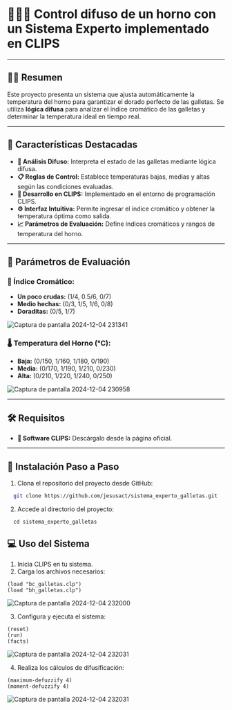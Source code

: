 # 👨🏻‍💻 Control difuso de un horno con un Sistema Experto implementado en CLIPS
---

## ✍🏻 Resumen  
Este proyecto presenta un sistema que ajusta automáticamente la temperatura del horno para garantizar el dorado perfecto de las galletas. Se utiliza **lógica difusa** para analizar el índice cromático de las galletas y determinar la temperatura ideal en tiempo real.  

---

## 🧾 Características Destacadas  
- **🧩 Análisis Difuso:** Interpreta el estado de las galletas mediante lógica difusa.  
- **📋 Reglas de Control:** Establece temperaturas bajas, medias y altas según las condiciones evaluadas.  
- **💾 Desarrollo en CLIPS:** Implementado en el entorno de programación CLIPS.  
- **⚙️ Interfaz Intuitiva:** Permite ingresar el índice cromático y obtener la temperatura óptima como salida.  
- **📈 Parámetros de Evaluación:** Define índices cromáticos y rangos de temperatura del horno.  

---

## 📌 Parámetros de Evaluación  
### 🎯 Índice Cromático:  
- **Un poco crudas:** (1/4, 0.5/6, 0/7)  
- **Medio hechas:** (0/3, 1/5, 1/6, 0/8)  
- **Doraditas:** (0/5, 1/7)

![Captura de pantalla 2024-12-04 231341](https://github.com/user-attachments/assets/ca6a07e6-d52f-419a-a719-5bad8c4393ec)


### 🌡️ Temperatura del Horno (°C):  
- **Baja:** (0/150, 1/160, 1/180, 0/190)  
- **Media:** (0/170, 1/190, 1/210, 0/230)  
- **Alta:** (0/210, 1/220, 1/240, 0/250)  

![Captura de pantalla 2024-12-04 230958](https://github.com/user-attachments/assets/49e70fb9-2c57-4b20-9bd1-d33cda8422a0)

---

## 🛠️ Requisitos  
- **🔧 Software CLIPS:** Descárgalo desde la página oficial.  

---

## 📂 Instalación Paso a Paso  
1. Clona el repositorio del proyecto desde GitHub:  
 ```bash  
   git clone https://github.com/jesusact/sistema_experto_galletas.git  
```
2. Accede al directorio del proyecto:
```
  cd sistema_experto_galletas
```

## 💻 Uso del Sistema
1. Inicia CLIPS en tu sistema.
2. Carga los archivos necesarios:
```
(load "bc_galletas.clp")
(load "bh_galletas.clp")  
```
![Captura de pantalla 2024-12-04 232000](https://github.com/user-attachments/assets/81992eee-2c28-4859-ae58-2c72189e53d7)

3. Configura y ejecuta el sistema:
```
(reset)  
(run)  
(facts)
```
![Captura de pantalla 2024-12-04 232031](https://github.com/user-attachments/assets/afebb156-7cc6-43f4-954b-4071a59c0184)

4. Realiza los cálculos de difusificación:
```
(maximum-defuzzify 4)  
(moment-defuzzify 4)
```
![Captura de pantalla 2024-12-04 232031](https://github.com/user-attachments/assets/c6cf4bfa-d2ae-4bb9-bfda-94595719fa2f)

  
